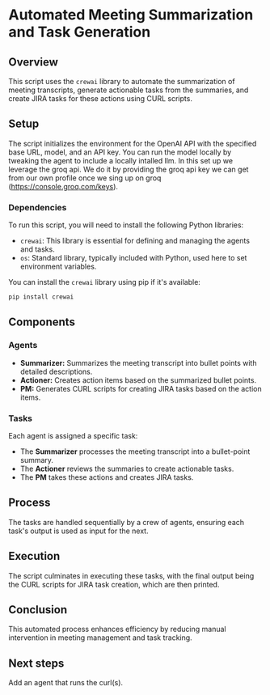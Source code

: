 # Automated Meeting Summarization and Task Generation

## Overview
This script uses the `crewai` library to automate the summarization of meeting transcripts, generate actionable tasks from the summaries, and create JIRA tasks for these actions using CURL scripts.

## Setup
The script initializes the environment for the OpenAI API with the specified base URL, model, and an API key.
You can run the model locally by tweaking the agent to include a locally intalled llm.
In this set up we leverage the groq api. We do it by providing the groq api key we can get from our own profile once we sing up on groq (https://console.groq.com/keys).

### Dependencies
To run this script, you will need to install the following Python libraries:
- `crewai`: This library is essential for defining and managing the agents and tasks.
- `os`: Standard library, typically included with Python, used here to set environment variables.

You can install the `crewai` library using pip if it's available:
```bash
pip install crewai
```

## Components

### Agents
- **Summarizer:** Summarizes the meeting transcript into bullet points with detailed descriptions.
- **Actioner:** Creates action items based on the summarized bullet points.
- **PM:** Generates CURL scripts for creating JIRA tasks based on the action items.

### Tasks
Each agent is assigned a specific task:
- The **Summarizer** processes the meeting transcript into a bullet-point summary.
- The **Actioner** reviews the summaries to create actionable tasks.
- The **PM** takes these actions and creates JIRA tasks.

## Process
The tasks are handled sequentially by a crew of agents, ensuring each task's output is used as input for the next.

## Execution
The script culminates in executing these tasks, with the final output being the CURL scripts for JIRA task creation, which are then printed.

## Conclusion
This automated process enhances efficiency by reducing manual intervention in meeting management and task tracking.

## Next steps
Add an agent that runs the curl(s).
